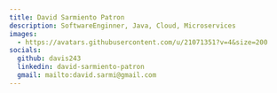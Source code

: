 ```yaml
---
title: David Sarmiento Patron
description: SoftwareEnginner, Java, Cloud, Microservices
images:
  - https://avatars.githubusercontent.com/u/21071351?v=4&size=200
socials:
  github: davis243
  linkedin: david-sarmiento-patron
  gmail: mailto:david.sarmi@gmail.com
---
```

